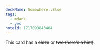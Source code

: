 ```yaml
---
deckName: Somewhere::Else
tags:
  - mdank
  - yes
noteId: 1717093843404
---
```


This card has a ~~cloze~~ or ~~two (here's a hint)~~.
